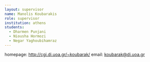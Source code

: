 ```yaml
---
layout: supervisor
name: Manolis Koubarakis
role: supervisor
institution: athens
students:
  - Dharmen Punjani
  - Niousha Hormozi
  - Negar Yaghoubihamraz
---
```

homepage: http://cgi.di.uoa.gr/~koubarak/
email: koubarak@di.uoa.gr

